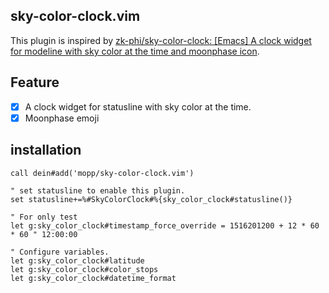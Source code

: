 ## sky-color-clock.vim
This plugin is inspired by [zk-phi/sky-color-clock: [Emacs] A clock widget for modeline with sky color at the time and moonphase icon](https://github.com/zk-phi/sky-color-clock).

## Feature
- [X] A clock widget for statusline with sky color at the time.
- [X] Moonphase emoji

## installation
```vim
call dein#add('mopp/sky-color-clock.vim')

" set statusline to enable this plugin.
set statusline+=%#SkyColorClock#%{sky_color_clock#statusline()}

" For only test
let g:sky_color_clock#timestamp_force_override = 1516201200 + 12 * 60 * 60 " 12:00:00

" Configure variables.
let g:sky_color_clock#latitude
let g:sky_color_clock#color_stops
let g:sky_color_clock#datetime_format
```
